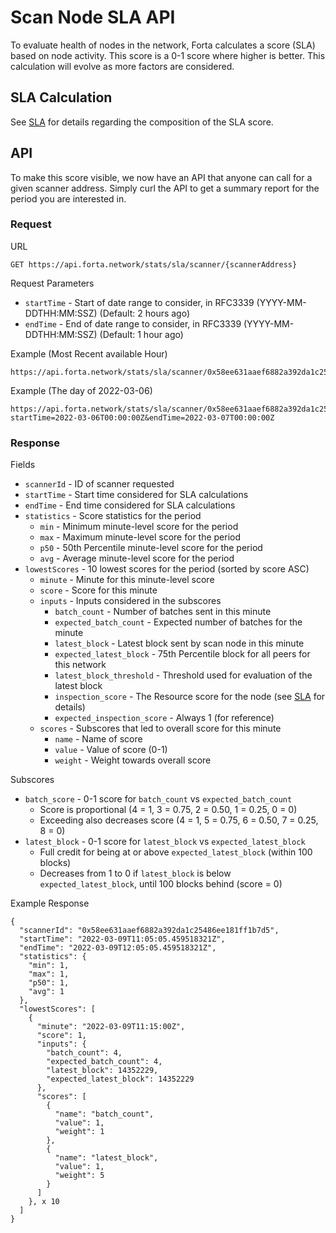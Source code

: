 # Scan Node SLA API

To evaluate health of nodes in the network, Forta calculates a score (SLA) based on node activity.  This score is a 0-1 score where higher is better.  This calculation will evolve as more factors are considered.

## SLA Calculation

See [SLA](sla.md) for details regarding the composition of the SLA score.

## API

To make this score visible, we now have an API that anyone can call for a given scanner address.  Simply curl the API to get a summary report for the period you are interested in.

### Request

URL
```
GET https://api.forta.network/stats/sla/scanner/{scannerAddress}
```

Request Parameters

  - `startTime` - Start of date range to consider, in RFC3339 (YYYY-MM-DDTHH:MM:SSZ) (Default: 2 hours ago)
  - `endTime` - End of date range to consider, in RFC3339 (YYYY-MM-DDTHH:MM:SSZ) (Default: 1 hour ago)

Example (Most Recent available Hour)
```
https://api.forta.network/stats/sla/scanner/0x58ee631aaef6882a392da1c25486ee181ff1b7d5
```

Example (The day of 2022-03-06)
```
https://api.forta.network/stats/sla/scanner/0x58ee631aaef6882a392da1c25486ee181ff1b7d5?startTime=2022-03-06T00:00:00Z&endTime=2022-03-07T00:00:00Z
```

### Response

Fields

  - `scannerId` - ID of scanner requested
  - `startTime` - Start time considered for SLA calculations
  - `endTime` - End time considered for SLA calculations
  - `statistics` - Score statistics for the period 
    - `min` - Minimum minute-level score for the period 
    - `max` - Maximum minute-level score for the period 
    - `p50` - 50th Percentile minute-level score for the period 
    - `avg` - Average minute-level score for the period 
  - `lowestScores` - 10 lowest scores for the period (sorted by score ASC)
    - `minute` - Minute for this minute-level score
    - `score` - Score for this minute
    - `inputs` - Inputs considered in the subscores
        - `batch_count` - Number of batches sent in this minute
        - `expected_batch_count` - Expected number of batches for the minute
        - `latest_block` - Latest block sent by scan node in this minute
        - `expected_latest_block` - 75th Percentile block for all peers for this network
        - `latest_block_threshold` - Threshold used for evaluation of the latest block 
        - `inspection_score` - The Resource score for the node (see [SLA](sla.md) for details)
        - `expected_inspection_score` - Always 1 (for reference)
    - `scores` - Subscores that led to overall score for this minute
        - `name` - Name of score
        - `value` - Value of score (0-1)
        - `weight` - Weight towards overall score
    
Subscores

  - `batch_score` - 0-1 score for `batch_count` vs `expected_batch_count`
    - Score is proportional (4 = 1, 3 = 0.75, 2 = 0.50, 1 = 0.25, 0 = 0)
    - Exceeding also decreases score (4 = 1, 5 = 0.75, 6 = 0.50, 7 = 0.25, 8 = 0)
  - `latest_block` - 0-1 score for `latest_block` vs `expected_latest_block`
    - Full credit for being at or above `expected_latest_block` (within 100 blocks)
    - Decreases from 1 to 0 if `latest_block` is below `expected_latest_block`, until 100 blocks behind (score = 0)

Example Response
```
{
  "scannerId": "0x58ee631aaef6882a392da1c25486ee181ff1b7d5",
  "startTime": "2022-03-09T11:05:05.459518321Z",
  "endTime": "2022-03-09T12:05:05.459518321Z",
  "statistics": {
    "min": 1,
    "max": 1,
    "p50": 1,
    "avg": 1
  },
  "lowestScores": [
    {
      "minute": "2022-03-09T11:15:00Z",
      "score": 1,
      "inputs": {
        "batch_count": 4,
        "expected_batch_count": 4,
        "latest_block": 14352229,
        "expected_latest_block": 14352229
      },
      "scores": [
        {
          "name": "batch_count",
          "value": 1,
          "weight": 1
        },
        {
          "name": "latest_block",
          "value": 1,
          "weight": 5
        }
      ]
    }, x 10
  ]
}
```

